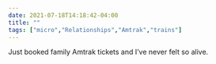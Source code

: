 ```yaml
---
date: 2021-07-18T14:18:42-04:00
title: ""
tags: ["micro","Relationships","Amtrak","trains"]
---
```

Just booked family Amtrak tickets and I’ve never felt so alive.
